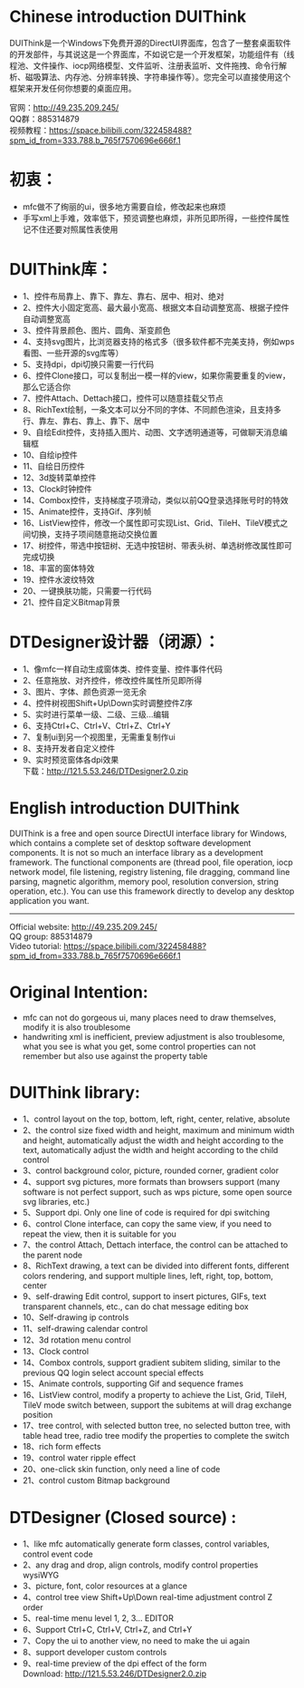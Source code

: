 # Chinese introduction DUIThink
DUIThink是一个Windows下免费开源的DirectUI界面库，包含了一整套桌面软件的开发部件，与其说这是一个界面库，不如说它是一个开发框架，功能组件有（线程池、文件操作、iocp网络模型、文件监听、注册表监听、文件拖拽、命令行解析、磁吸算法、内存池、分辨率转换、字符串操作等）。您完全可以直接使用这个框架来开发任何你想要的桌面应用。  
  
官网：http://49.235.209.245/  
QQ群：885314879   
视频教程：https://space.bilibili.com/322458488?spm_id_from=333.788.b_765f7570696e666f.1    
  
# 初衷：  
- mfc做不了绚丽的ui，很多地方需要自绘，修改起来也麻烦   
- 手写xml上手难，效率低下，预览调整也麻烦，非所见即所得，一些控件属性记不住还要对照属性表使用  

# DUIThink库：  
- 1、控件布局靠上、靠下、靠左、靠右、居中、相对、绝对   
- 2、控件大小固定宽高、最大最小宽高、根据文本自动调整宽高、根据子控件自动调整宽高   
- 3、控件背景颜色、图片、圆角、渐变颜色   
- 4、支持svg图片，比浏览器支持的格式多（很多软件都不完美支持，例如wps看图、一些开源的svg库等）   
- 5、支持dpi，dpi切换只需要一行代码   
- 6、控件Clone接口，可以复制出一模一样的view，如果你需要重复的view，那么它适合你   
- 7、控件Attach、Dettach接口，控件可以随意挂载父节点   
- 8、RichText绘制，一条文本可以分不同的字体、不同颜色渲染，且支持多行、靠左、靠右、靠上、靠下、居中   
- 9、自绘Edit控件，支持插入图片、动图、文字透明通道等，可做聊天消息编辑框   
- 10、自绘ip控件   
- 11、自绘日历控件   
- 12、3d旋转菜单控件  
- 13、Clock时钟控件  
- 14、Combox控件，支持梯度子项滑动，类似以前QQ登录选择账号时的特效  
- 15、Animate控件，支持Gif、序列帧  
- 16、ListView控件，修改一个属性即可实现List、Grid、TileH、TileV模式之间切换，支持子项间随意拖动交换位置  
- 17、树控件，带选中按钮树、无选中按钮树、带表头树、单选树修改属性即可完成切换  
- 18、丰富的窗体特效  
- 19、控件水波纹特效  
- 20、一键换肤功能，只需要一行代码  
- 21、控件自定义Bitmap背景  

# DTDesigner设计器（闭源）：  
- 1、像mfc一样自动生成窗体类、控件变量、控件事件代码  
- 2、任意拖放、对齐控件，修改控件属性所见即所得  
- 3、图片、字体、颜色资源一览无余  
- 4、控件树视图Shift+Up\Down实时调整控件Z序  
- 5、实时进行菜单一级、二级、三级...编辑  
- 6、支持Ctrl+C、Ctrl+V、Ctrl+Z、Ctrl+Y  
- 7、复制ui到另一个视图里，无需重复制作ui  
- 8、支持开发者自定义控件  
- 9、实时预览窗体各dpi效果  
下载：http://121.5.53.246/DTDesigner2.0.zip  
 
   
  
  
# English introduction DUIThink
DUIThink is a free and open source DirectUI interface library for Windows, which contains a complete set of desktop software development components. It is not so much an interface library as a development framework. The functional components are (thread pool, file operation, iocp network model, file listening, registry listening, file dragging, command line parsing, magnetic algorithm, memory pool, resolution conversion, string operation, etc.). You can use this framework directly to develop any desktop application you want.
* * *
Official website: http://49.235.209.245/  
QQ group: 885314879  
Video tutorial: https://space.bilibili.com/322458488?spm_id_from=333.788.b_765f7570696e666f.1  

# Original Intention:  
- mfc can not do gorgeous ui, many places need to draw themselves, modify it is also troublesome  
- handwriting xml is inefficient, preview adjustment is also troublesome, what you see is what you get, some control properties can not remember but also use against the property table  

# DUIThink library:  
- 1、control layout on the top, bottom, left, right, center, relative, absolute  
- 2、the control size fixed width and height, maximum and minimum width and height, automatically adjust the width and height according to the text, automatically adjust the width and height according to the child control  
- 3、control background color, picture, rounded corner, gradient color  
- 4、support svg pictures, more formats than browsers support (many software is not perfect support, such as wps picture, some open source svg libraries, etc.)  
- 5、Support dpi. Only one line of code is required for dpi switching  
- 6、control Clone interface, can copy the same view, if you need to repeat the view, then it is suitable for you
- 7、the control Attach, Dettach interface, the control can be attached to the parent node
- 8、RichText drawing, a text can be divided into different fonts, different colors rendering, and support multiple lines, left, right, top, bottom, center
- 9、self-drawing Edit control, support to insert pictures, GIFs, text transparent channels, etc., can do chat message editing box
- 10、Self-drawing ip controls
- 11、self-drawing calendar control
- 12、3d rotation menu control
- 13、Clock control
- 14、Combox controls, support gradient subitem sliding, similar to the previous QQ login select account special effects
- 15、Animate controls, supporting Gif and sequence frames
- 16、ListView control, modify a property to achieve the List, Grid, TileH, TileV mode switch between, support the subitems at will drag exchange position
- 17、tree control, with selected button tree, no selected button tree, with table head tree, radio tree modify the properties to complete the switch
- 18、rich form effects
- 19、control water ripple effect
- 20、one-click skin function, only need a line of code
- 21、control custom Bitmap background

# DTDesigner (Closed source) :
- 1、like mfc automatically generate form classes, control variables, control event code
- 2、any drag and drop, align controls, modify control properties wysiWYG
- 3、picture, font, color resources at a glance
- 4、control tree view Shift+Up\Down real-time adjustment control Z order
- 5、real-time menu level 1, 2, 3... EDITOR
- 6、Support Ctrl+C, Ctrl+V, Ctrl+Z, and Ctrl+Y
- 7、Copy the ui to another view, no need to make the ui again
- 8、support developer custom controls
- 9、real-time preview of the dpi effect of the form  
Download: http://121.5.53.246/DTDesigner2.0.zip
